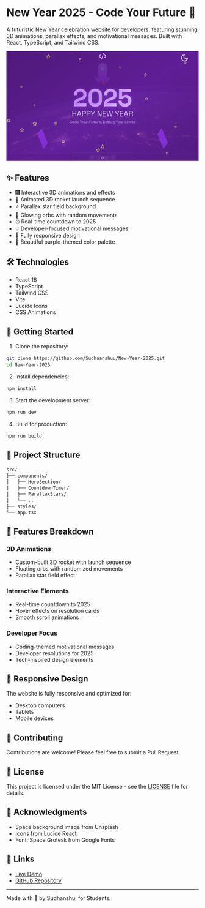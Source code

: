 # New Year 2025 - Code Your Future 🚀

A futuristic New Year celebration website for developers, featuring stunning 3D animations, parallax effects, and motivational messages. Built with React, TypeScript, and Tailwind CSS.

![New Year 2025](public/home.png)

## ✨ Features

- 🎆 Interactive 3D animations and effects
- 🚀 Animated 3D rocket launch sequence
- ⭐ Parallax star field background
- 🌟 Glowing orbs with random movements
- ⏰ Real-time countdown to 2025
- 💡 Developer-focused motivational messages
- 📱 Fully responsive design
- 🎨 Beautiful purple-themed color palette

## 🛠️ Technologies

- React 18
- TypeScript
- Tailwind CSS
- Vite
- Lucide Icons
- CSS Animations

## 🚀 Getting Started

1. Clone the repository:
```bash
git clone https://github.com/Sudhaanshuu/New-Year-2025.git
cd New-Year-2025
```

2. Install dependencies:
```bash
npm install
```

3. Start the development server:
```bash
npm run dev
```

4. Build for production:
```bash
npm run build
```

## 🎯 Project Structure

```
src/
├── components/         
│   ├── HeroSection/   
│   ├── CountdownTimer/
│   ├── ParallaxStars/ 
│   └── ...
├── styles/            
└── App.tsx           
```

## 🎨 Features Breakdown

### 3D Animations
- Custom-built 3D rocket with launch sequence
- Floating orbs with randomized movements
- Parallax star field effect

### Interactive Elements
- Real-time countdown to 2025
- Hover effects on resolution cards
- Smooth scroll animations

### Developer Focus
- Coding-themed motivational messages
- Developer resolutions for 2025
- Tech-inspired design elements

## 📱 Responsive Design

The website is fully responsive and optimized for:
- Desktop computers
- Tablets
- Mobile devices

## 🤝 Contributing

Contributions are welcome! Please feel free to submit a Pull Request.

## 📄 License

This project is licensed under the MIT License - see the [LICENSE](LICENSE) file for details.

## 🙏 Acknowledgments

- Space background image from Unsplash
- Icons from Lucide React
- Font: Space Grotesk from Google Fonts

## 🔗 Links

- [Live Demo](https://sukunewyear2025.netlify.app/)
- [GitHub Repository](https://github.com/Sudhaanshuu/New-Year-2025.git)

---

Made with 💜 by Sudhanshu, for Students.
